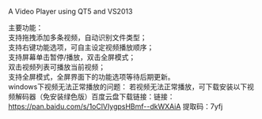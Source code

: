 A Video Player using QT5 and VS2013

主要功能：                                                                                                                                 
支持拖拽添加多条视频，自动识别文件类型； 																																																			
支持右键功能选项，可自主设定视频播放顺序； 																																																	
支持屏幕单击暂停/播放，双击全屏模式； 																																																		
双击视频列表可播放当前视频； 																																																		
支持全屏模式，全屏界面下的功能选项等待后期更新。    																																													                                                                                                                                                                                                                                                                                     
windows下视频无法正常播放的问题：                                                                                                            若视频无法正常播放，可下载安装以下视频解码器（免安装绿色版）百度云盘下载链接：链接：https://pan.baidu.com/s/1oClVIygpsHBmf--dkWXAiA 
提取码：7yfj 

